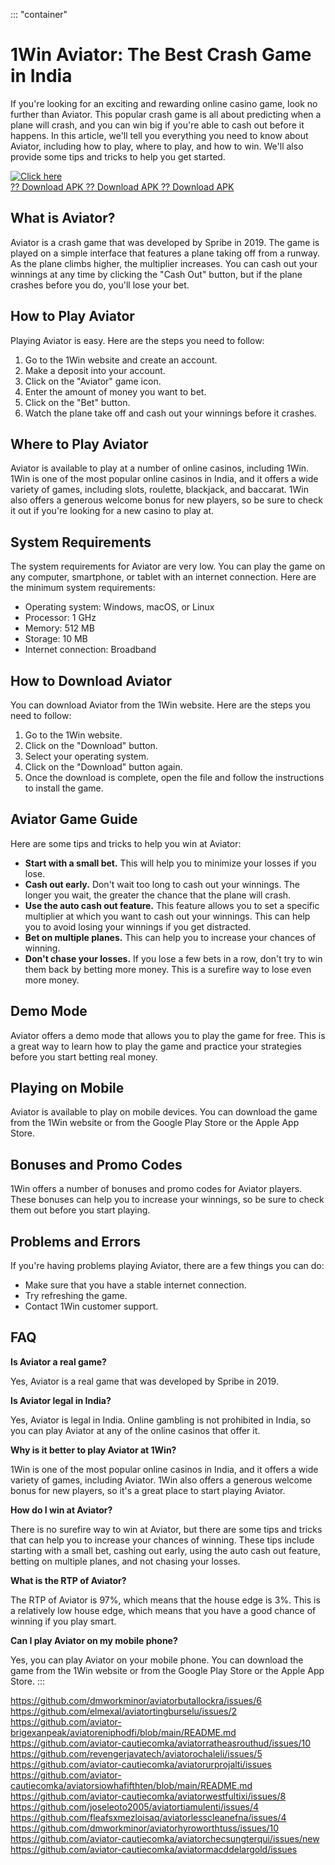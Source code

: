 ::: \"container\"
# 1Win Aviator: The Best Crash Game in India

If you\'re looking for an exciting and rewarding online casino game,
look no further than Aviator. This popular crash game is all about
predicting when a plane will crash, and you can win big if you\'re able
to cash out before it happens. In this article, we\'ll tell you
everything you need to know about Aviator, including how to play, where
to play, and how to win. We\'ll also provide some tips and tricks to
help you get started.

[![Click
here](https://readscoops.com/wp-content/uploads/2023/03/Readscoop-aviator-1-1.jpg)](https://traff.sbs/deff)\
[?? Download APK ?? Download APK ?? Download
APK](https://traff.sbs/deff)

## What is Aviator?

Aviator is a crash game that was developed by Spribe in 2019. The game
is played on a simple interface that features a plane taking off from a
runway. As the plane climbs higher, the multiplier increases. You can
cash out your winnings at any time by clicking the "Cash Out"
button, but if the plane crashes before you do, you\'ll lose your bet.

## How to Play Aviator

Playing Aviator is easy. Here are the steps you need to follow:

1.  Go to the 1Win website and create an account.
2.  Make a deposit into your account.
3.  Click on the "Aviator" game icon.
4.  Enter the amount of money you want to bet.
5.  Click on the "Bet" button.
6.  Watch the plane take off and cash out your winnings before it
    crashes.

## Where to Play Aviator

Aviator is available to play at a number of online casinos, including
1Win. 1Win is one of the most popular online casinos in India, and it
offers a wide variety of games, including slots, roulette, blackjack,
and baccarat. 1Win also offers a generous welcome bonus for new players,
so be sure to check it out if you\'re looking for a new casino to play
at.

## System Requirements

The system requirements for Aviator are very low. You can play the game
on any computer, smartphone, or tablet with an internet connection. Here
are the minimum system requirements:

-   Operating system: Windows, macOS, or Linux
-   Processor: 1 GHz
-   Memory: 512 MB
-   Storage: 10 MB
-   Internet connection: Broadband

## How to Download Aviator

You can download Aviator from the 1Win website. Here are the steps you
need to follow:

1.  Go to the 1Win website.
2.  Click on the "Download" button.
3.  Select your operating system.
4.  Click on the "Download" button again.
5.  Once the download is complete, open the file and follow the
    instructions to install the game.

## Aviator Game Guide

Here are some tips and tricks to help you win at Aviator:

-   **Start with a small bet.** This will help you to minimize your
    losses if you lose.
-   **Cash out early.** Don\'t wait too long to cash out your winnings.
    The longer you wait, the greater the chance that the plane will
    crash.
-   **Use the auto cash out feature.** This feature allows you to set a
    specific multiplier at which you want to cash out your winnings.
    This can help you to avoid losing your winnings if you get
    distracted.
-   **Bet on multiple planes.** This can help you to increase your
    chances of winning.
-   **Don\'t chase your losses.** If you lose a few bets in a row,
    don\'t try to win them back by betting more money. This is a
    surefire way to lose even more money.

## Demo Mode

Aviator offers a demo mode that allows you to play the game for free.
This is a great way to learn how to play the game and practice your
strategies before you start betting real money.

## Playing on Mobile

Aviator is available to play on mobile devices. You can download the
game from the 1Win website or from the Google Play Store or the Apple
App Store.

## Bonuses and Promo Codes

1Win offers a number of bonuses and promo codes for Aviator players.
These bonuses can help you to increase your winnings, so be sure to
check them out before you start playing.

## Problems and Errors

If you\'re having problems playing Aviator, there are a few things you
can do:

-   Make sure that you have a stable internet connection.
-   Try refreshing the game.
-   Contact 1Win customer support.

## FAQ

**Is Aviator a real game?**

Yes, Aviator is a real game that was developed by Spribe in 2019.

**Is Aviator legal in India?**

Yes, Aviator is legal in India. Online gambling is not prohibited in
India, so you can play Aviator at any of the online casinos that offer
it.

**Why is it better to play Aviator at 1Win?**

1Win is one of the most popular online casinos in India, and it offers a
wide variety of games, including Aviator. 1Win also offers a generous
welcome bonus for new players, so it\'s a great place to start playing
Aviator.

**How do I win at Aviator?**

There is no surefire way to win at Aviator, but there are some tips and
tricks that can help you to increase your chances of winning. These tips
include starting with a small bet, cashing out early, using the auto
cash out feature, betting on multiple planes, and not chasing your
losses.

**What is the RTP of Aviator?**

The RTP of Aviator is 97%, which means that the house edge is 3%. This
is a relatively low house edge, which means that you have a good chance
of winning if you play smart.

**Can I play Aviator on my mobile phone?**

Yes, you can play Aviator on your mobile phone. You can download the
game from the 1Win website or from the Google Play Store or the Apple
App Store.
:::

https://github.com/dmworkminor/aviatorbutallockra/issues/6
https://github.com/elmexal/aviatortingburselu/issues/2
https://github.com/aviator-brigexanpeak/aviatoreniphodfi/blob/main/README.md
https://github.com/aviator-cautiecomka/aviatorratheasrouthud/issues/10
https://github.com/revengerjavatech/aviatorochaleli/issues/5
https://github.com/aviator-cautiecomka/aviatorurprojalti/issues
https://github.com/aviator-cautiecomka/aviatorsiowhafifthten/blob/main/README.md
https://github.com/aviator-cautiecomka/aviatorwestfultixi/issues/8
https://github.com/joseleoto2005/aviatortiamulenti/issues/4
https://github.com/fleafsxmezloisaq/aviatorlesscleanefna/issues/4
https://github.com/dmworkminor/aviatorhyroworthtuss/issues/10
https://github.com/aviator-cautiecomka/aviatorchecsungterqui/issues/new
https://github.com/aviator-cautiecomka/aviatormacddelargold/issues

